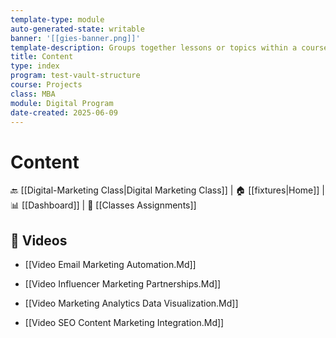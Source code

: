 ```yaml
---
template-type: module
auto-generated-state: writable
banner: '[[gies-banner.png]]'
template-description: Groups together lessons or topics within a course.
title: Content
type: index
program: test-vault-structure
course: Projects
class: MBA
module: Digital Program
date-created: 2025-06-09
---
```


# Content



🔙 [[Digital-Marketing Class|Digital Marketing Class]] | 🏠 [[fixtures|Home]] | 📊 [[Dashboard]] | 📝 [[Classes Assignments]]



## 🎥 Videos

- [[Video Email Marketing Automation.Md]]

- [[Video Influencer Marketing Partnerships.Md]]

- [[Video Marketing Analytics Data Visualization.Md]]

- [[Video SEO Content Marketing Integration.Md]]

